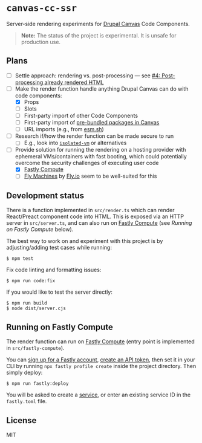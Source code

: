 # `canvas-cc-ssr`

Server-side rendering experiments for
[Drupal Canvas](https://www.drupal.org/project/canvas) Code Components.

> **Note:** The status of the project is experimental. It is unsafe for
> production use.

## Plans

- [ ] Settle approach: rendering vs. post-processing — see
      [#4: Post-processing already rendered HTML](https://github.com/balintbrews/canvas-cc-ssr/issues/4)
- [ ] Make the render function handle anything Drupal Canvas can do with code
      components:
  - [x] Props
  - [ ] Slots
  - [ ] First-party import of other Code Components
  - [ ] First-party import of
        [pre-bundled packages in Canvas](https://git.drupalcode.org/project/canvas/-/blob/1.x/ui/lib/astro-hydration/src/components/Stub.jsx)
  - [ ] URL imports (e.g., from [esm.sh](https://esm.sh/))
- [ ] Research if/how the render function can be made secure to run
  - [ ] E.g., look into [`isolated-vm`](https://github.com/laverdet/isolated-vm)
        or alternatives
- [ ] Provide solution for running the rendering on a hosting provider with
      ephemeral VMs/containers with fast booting, which could potentially
      overcome the security challenges of executing user code
  - [x] [Fastly Compute](https://www.fastly.com/documentation/guides/compute/)
  - [ ] [Fly Machines](https://fly.io/docs/machines/guides-examples/functions-with-machines/)
        by [Fly.io](https://fly.io) seem to be well-suited for this

## Development status

There is a function implemented in `src/render.ts` which can render React/Preact
component code into HTML. This is exposed via an HTTP server in `src/server.ts`,
and can also run on
[Fastly Compute](https://www.fastly.com/documentation/guides/compute/) (see
_Running on Fastly Compute_ below).

The best way to work on and experiment with this project is by adjusting/adding
test cases while running:

```
$ npm test
```

Fix code linting and formatting issues:

```
$ npm run code:fix
```

If you would like to test the server directly:

```
$ npm run build
$ node dist/server.cjs
```

## Running on Fastly Compute

The render function can run on
[Fastly Compute](https://www.fastly.com/documentation/guides/compute/) (entry
point is implemented in `src/fastly-compute`).

You can [sign up for a Fastly account](https://www.fastly.com/signup),
[create an API token](https://manage.fastly.com/account/tokens), then set it in
your CLI by running `npx fastly profile create` inside the project directory.
Then simply deploy:

```
$ npm run fastly:deploy
```

You will be asked to create a
[service](https://www.fastly.com/documentation/guides/getting-started/services/about-services/),
or enter an existing service ID in the `fastly.toml` file.

## License

MIT
